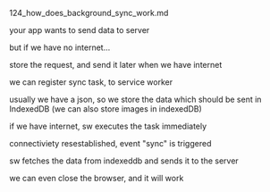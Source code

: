 124_how_does_background_sync_work.md



your app wants to send data to server

but if we have no internet...

store the request, and send it later when we have internet

we can register sync task, to service worker

usually we have a json, so we store the data which should be sent in IndexedDB
(we can also store images in indexedDB)

if we have internet, sw executes the task immediately

connectiviety resestablished, event "sync" is triggered

sw fetches the data from indexeddb and sends it to the server

we can even close the browser, and it will work











